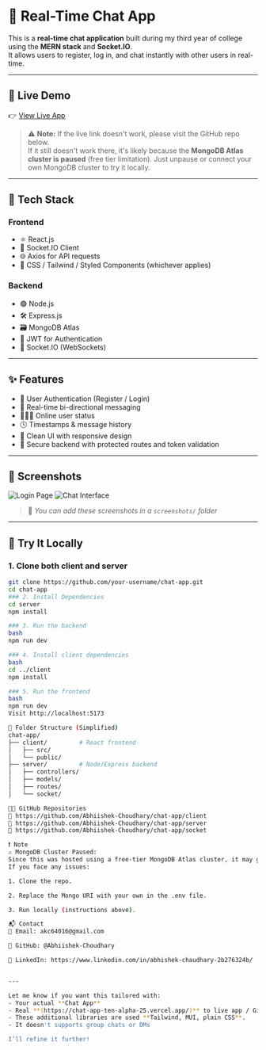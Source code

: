# 💬 Real-Time Chat App

This is a **real-time chat application** built during my third year of college using the **MERN stack** and **Socket.IO**.  
It allows users to register, log in, and chat instantly with other users in real-time.

---

## 🔗 Live Demo

👉 [View Live App](https://chat-app-ten-alpha-25.vercel.app/)

> ⚠️ **Note:** If the live link doesn't work, please visit the GitHub repo below.  
> If it still doesn't work there, it's likely because the **MongoDB Atlas cluster is paused** (free tier limitation). Just unpause or connect your own MongoDB cluster to try it locally.

---

## 🧠 Tech Stack

### Frontend
- ⚛️ React.js
- 🔄 Socket.IO Client
- 🌐 Axios for API requests
- 🧼 CSS / Tailwind / Styled Components (whichever applies)

### Backend
- 🟢 Node.js
- 🛠️ Express.js
- 🗃️ MongoDB Atlas
- 🔐 JWT for Authentication
- 🔌 Socket.IO (WebSockets)

---

## ✨ Features

- 🔐 User Authentication (Register / Login)
- 📩 Real-time bi-directional messaging
- 🧑‍🤝‍🧑 Online user status
- 🕓 Timestamps & message history
- 🧼 Clean UI with responsive design
- 🔐 Secure backend with protected routes and token validation

---

## 📸 Screenshots

![Login Page](./screenshots/login.png)
![Chat Interface](./screenshots/chat.png)

> 📁 _You can add these screenshots in a `screenshots/` folder_

---

## 🧪 Try It Locally

### 1. Clone both client and server
```bash
git clone https://github.com/your-username/chat-app.git
cd chat-app
### 2. Install Dependencies
cd server
npm install

### 3. Run the backend
bash
npm run dev

### 4. Install client dependencies
bash
cd ../client
npm install

### 5. Run the frontend
bash
npm run dev
Visit http://localhost:5173

📂 Folder Structure (Simplified)
chat-app/
├── client/         # React frontend
│   ├── src/
│   └── public/
├── server/         # Node/Express backend
│   ├── controllers/
│   ├── models/
│   ├── routes/
│   └── socket/

🧑‍💻 GitHub Repositories
🔗 https://github.com/Abhiishek-Choudhary/chat-app/client
🔗 https://github.com/Abhiishek-Choudhary/chat-app/server
🔗 https://github.com/Abhiishek-Choudhary/chat-app/socket

❗ Note
⚠️ MongoDB Cluster Paused:
Since this was hosted using a free-tier MongoDB Atlas cluster, it may go into paused state due to inactivity.
If you face any issues:

1. Clone the repo.

2. Replace the Mongo URI with your own in the .env file.

3. Run locally (instructions above).

📬 Contact
📧 Email: akc64016@gmail.com

🐙 GitHub: @Abhiishek-Choudhary

🔗 LinkedIn: https://www.linkedin.com/in/abhishek-chaudhary-2b276324b/


---

Let me know if you want this tailored with:
- Your actual **Chat App**
- Real **(https://chat-app-ten-alpha-25.vercel.app/)** to live app / GitHub repos
- These additional libraries are used **Tailwind, MUI, plain CSS**.
- It doesn't supports group chats or DMs

I’ll refine it further!



